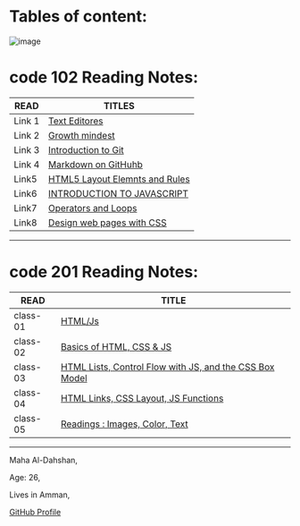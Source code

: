 # Tables of content:


![image](https://akm-img-a-in.tosshub.com/indiatoday/images/story/202012/chris-ried-ieic5Tq8YMk-unsplas_1200x768.jpeg?bEhcYQAShJnLf0Mtu4JYq8YzICfhz2rB&size=770:433)




# code 102 Reading Notes:

|READ   | TITLES                                |
|------ |---------------------------------------|
|Link 1 |[Text Editores](Link1)                 |
|Link 2 |[Growth mindest](Link1)                |
|Link 3 |[Introduction to Git](Link3)           |
|Link 4 |[Markdown on GitHuhb](Link4)           |
|Link5  |[HTML5 Layout Elemnts and Rules](Link5)|
|Link6  |[INTRODUCTION TO JAVASCRIPT](Link6)    |
|Link7  |[Operators and Loops](Link7)           |
|Link8  | [Design web pages with CSS](Link8)    |

* **

# code 201 Reading Notes:

|READ      |       TITLE                                                       |
|----------|-------------------------------------------------------------------|
|class-01  |[HTML/Js](class-01)                                                |
|class-02  |[Basics of HTML, CSS & JS](class-02)                               |
|class-03  |[HTML Lists, Control Flow with JS, and the CSS Box Model](class-03)|
|class-04  |[HTML Links, CSS Layout, JS Functions](class-04)                   |
|class-05  |[Readings : Images, Color, Text](class-05)                         |



* ** 
Maha Al-Dahshan,

Age: 26,

Lives in Amman,



[GitHub Profile](https://github.com/mahadahshan11)